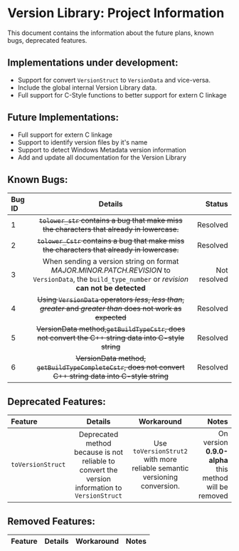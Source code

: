 # Version Library: Project Information

This document contains the information about the future plans, known bugs, deprecated features.

## Implementations under development:

- Support for convert `VersionStruct` to `VersionData` and vice-versa.
- Include the global internal Version Library data.
- Full support for C-Style functions to better support for extern C linkage

## Future Implementations:

- Full support for extern C linkage
- Support to identify version files by it's name
- Support to detect Windows Metadata version information
- Add and update all documentation for the Version Library

## Known Bugs:

| Bug ID | Details | Status |
| :---   | :---:   | ---:   |
| 1 | ~~`tolower_str` contains a bug that make miss the characters that already in lowercase.~~ | Resolved |
| 2 | ~~`tolower_Cstr` contains a bug that make miss the characters that already in lowercase.~~ | Resolved |
| 3 | When sending a version string on format *MAJOR.MINOR.PATCH.REVISION* to `VersionData`, the `build_type_number` or *revision* **can not be detected** | Not resolved |
| 4 | ~~Using `VersionData` operators *less*, *less than*, *greater* and *greater than* does not work as expected~~ | Resolved |
| 5 | ~~VersionData method,`getBuildTypeCstr`, does not convert the C++ string data into C-style string~~ | Resolved |
| 6 | ~~VersionData method, `getBuildTypeCompleteCstr`, does not convert C++ string data into C-style string~~ | Resolved |

## Deprecated Features:

| Feature | Details | Workaround | Notes |
| :------ | :-----: | :--------: | ----: |
| `toVersionStruct` | Deprecated method because is not reliable to convert the version information to `VersionStruct` | Use `toVersionStrut2` with more reliable semantic versioning conversion. | On version **0.9.0-alpha** this method will be removed |

## Removed Features:

| Feature | Details | Workaround | Notes |
| :------ | :-----: | :--------: | ----: |
